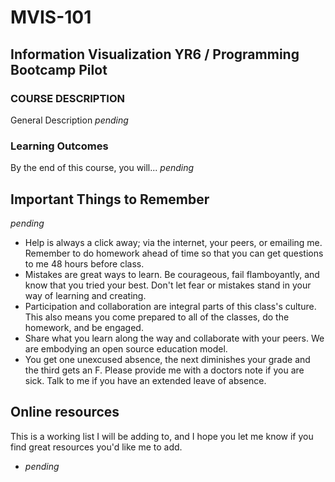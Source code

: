 # MVIS-101
## Information Visualization YR6 / Programming Bootcamp Pilot

### COURSE DESCRIPTION
General Description
_pending_

### Learning Outcomes
By the end of this course, you will...
_pending_

## Important Things to Remember
_pending_
- Help is always a click away; via the internet, your peers, or emailing me. Remember to do homework ahead of time so that you can get questions to me 48 hours before class.
- Mistakes are great ways to learn. Be courageous, fail flamboyantly, and know that you tried your best. Don't let fear or mistakes stand in your way of learning and creating.
- Participation and collaboration are integral parts of this class's culture. This also means you come prepared to all of the classes, do the homework, and be engaged.
-  Share what you learn along the way and collaborate with your peers. We are embodying an open source education model.
- You get one unexcused absence, the next diminishes your grade and the third gets an F. Please provide me with a doctors note if you are sick. Talk to me if you have an extended leave of absence.

## Online resources
This is a working list I will be adding to, and I hope you let me know if you find great resources you'd like me to add.
- _pending_
